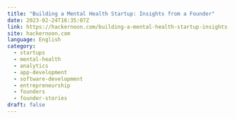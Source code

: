 ```yaml
---
title: "Building a Mental Health Startup: Insights from a Founder"
date: 2023-02-24T16:35:07Z
link: https://hackernoon.com/building-a-mental-health-startup-insights-from-a-founder?source=rss&utm_medium=RSS&utm_source=news.12bit.vn
site: hackernoon.com
language: English
category:
  - startups
  - mental-health
  - analytics
  - app-development
  - software-development
  - entrepreneurship
  - founders
  - founder-stories
draft: false
---
```

